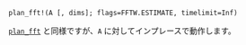 ```
plan_fft!(A [, dims]; flags=FFTW.ESTIMATE, timelimit=Inf)
```

[`plan_fft`](@ref) と同様ですが、`A` に対してインプレースで動作します。
